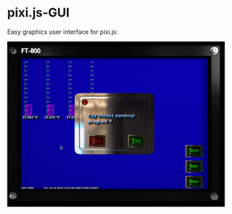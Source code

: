 # pixi.js-GUI
Easy graphics user interface for pixi.js:

<p align="center">
  <img src="https://github.com/zero0bytes/pixi.js-GUI/blob/master/pixi-gui.jpg" title="hover text">
</p>
